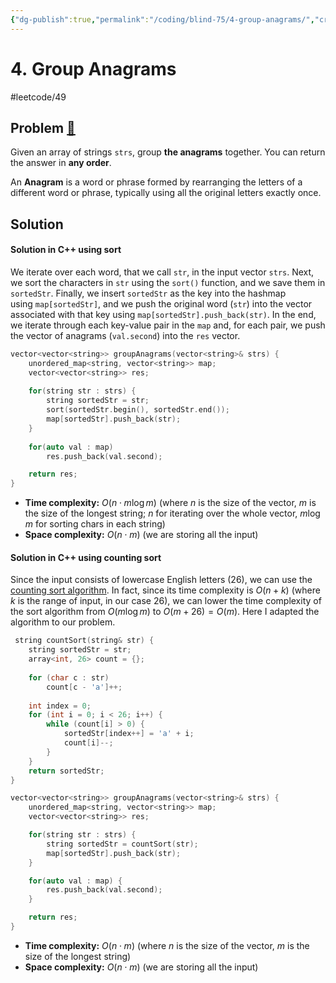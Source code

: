 ```yaml
---
{"dg-publish":true,"permalink":"/coding/blind-75/4-group-anagrams/","created":"2023-07-24T16:32:49.611+02:00","updated":"2023-09-20T22:46:16.490+02:00"}
---
```


# 4. Group Anagrams
#leetcode/49
## Problem [🔗](https://leetcode.com/problems/group-anagrams)
Given an array of strings `strs`, group **the anagrams** together. You can return the answer in **any order**.

An **Anagram** is a word or phrase formed by rearranging the letters of a different word or phrase, typically using all the original letters exactly once.

## Solution
#### Solution in C++ using sort
We iterate over each word, that we call `str`, in the input vector `strs`. Next, we sort the characters in `str` using the `sort()` function, and we save them in `sortedStr`. Finally, we insert `sortedStr` as the key into the hashmap using `map[sortedStr]`, and we push the original word (`str`) into the vector associated with that key using `map[sortedStr].push_back(str)`. 
In the end, we iterate through each key-value pair in the `map` and, for each pair, we push the vector of anagrams (`val.second`) into the `res` vector.

```cpp
vector<vector<string>> groupAnagrams(vector<string>& strs) {
    unordered_map<string, vector<string>> map;
    vector<vector<string>> res;
    
    for(string str : strs) {
        string sortedStr = str;
        sort(sortedStr.begin(), sortedStr.end());
        map[sortedStr].push_back(str);
    }
    
    for(auto val : map)
        res.push_back(val.second);

    return res;
}
```
- **Time complexity:** $O(n \cdot m \log m)$ (where _n_ is the size of the vector, _m_ is the size of the longest string; _n_ for iterating over the whole vector, $m \log m$ for sorting chars in each string)
- **Space complexity:** $O(n \cdot m)$ (we are storing all the input)

#### Solution in C++ using counting sort
Since the input consists of lowercase English letters (26), we can use the [counting sort algorithm](https://it.wikipedia.org/wiki/Counting_sort). In fact, since its time complexity is $O(n + k)$ (where $k$ is the range of input, in our case 26), we can lower the time complexity of the sort algorithm from $O(m \log m)$ to $O(m + 26) = O(m)$. Here I adapted the algorithm to our problem.

```cpp
 string countSort(string& str) {        
    string sortedStr = str;
    array<int, 26> count = {};
    
    for (char c : str)
        count[c - 'a']++;
        
    int index = 0;
    for (int i = 0; i < 26; i++) {
        while (count[i] > 0) {
            sortedStr[index++] = 'a' + i;
            count[i]--;
        }
    }
    return sortedStr;
}

vector<vector<string>> groupAnagrams(vector<string>& strs) {
	unordered_map<string, vector<string>> map;
	vector<vector<string>> res;

	for(string str : strs) {
		string sortedStr = countSort(str);
		map[sortedStr].push_back(str);
	}

	for(auto val : map) {
		res.push_back(val.second);
	}

	return res;
}
```
- **Time complexity:** $O(n \cdot m)$ (where _n_ is the size of the vector, _m_ is the size of the longest string)
- **Space complexity:** $O(n \cdot m)$ (we are storing all the input)